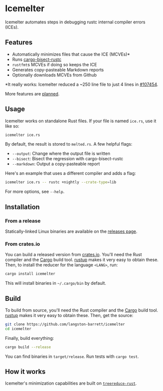 # Icemelter

Icemelter automates steps in debugging rustc internal compiler errors (ICEs).

## Features

- Automatically minimizes files that cause the ICE (MCVEs)\* 
- Runs [cargo-bisect-rustc][cargo-bisect-rustc]
- `rustfmt`s MCVEs if doing so keeps the ICE
- Generates copy-pasteable Markdown reports
- Optionally downloads MCVEs from Github

\*It really works: Icemelter reduced a ~250 line file to just 4 lines in [#107454][#107454].

More features are [planned][issues].

[#107454]: https://github.com/rust-lang/rust/issues/107454
[cargo-bisect-rustc]: https://github.com/rust-lang/cargo-bisect-rustc
[issues]: https://github.com/langston-barrett/icemelter/issues

## Usage

Icemelter works on standalone Rust files. If your file is named `ice.rs`, use
it like so:

```sh
icemelter ice.rs
```

By default, the result is stored to `melted.rs`. A few helpful flags:

- `--output`: Change where the output file is written
- `--bisect`: Bisect the regression with cargo-bisect-rustc
- `--markdown`: Output a copy-pasteable report

Here's an example that uses a different compiler and adds a flag:

```sh
icemelter ice.rs -- rustc +nightly --crate-type=lib
```

For more options, see `--help`.

## Installation

### From a release

Statically-linked Linux binaries are available on the [releases page][releases].

### From crates.io

You can build a released version from [crates.io][crates-io]. You'll need the
Rust compiler and the [Cargo][cargo] build tool. [rustup][rustup] makes it very
easy to obtain these. Then, to install the reducer for the language `<LANG>`,
run:

```sh
cargo install icemelter
```

This will install binaries in `~/.cargo/bin` by default.

## Build

To build from source, you'll need the Rust compiler and the [Cargo][cargo] build
tool. [rustup][rustup] makes it very easy to obtain these. Then, get the source:

```sh
git clone https://github.com/langston-barrett/icemelter
cd icemelter
```

Finally, build everything:

```sh
cargo build --release
```

You can find binaries in `target/release`. Run tests with `cargo test`.

## How it works

Icemelter's minimization capabilities are built on
[`treereduce-rust`][treereduce].

[cargo]: https://doc.rust-lang.org/cargo/
[crates-io]: https://crates.io/
[releases]: https://github.com/langston-barrett/icemelter/releases
[rustup]: https://rustup.rs/
[treereduce]: https://github.com/langston-barrett/treereduce
